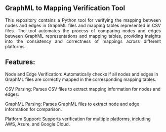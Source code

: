 ## GraphML to Mapping Verification Tool

<p align='justify'>This repository contains a Python tool for verifying the mapping between nodes and edges in GraphML files and mapping tables represented in CSV files. The tool automates the process of comparing nodes and edges between GraphML representations and mapping tables, providing insights into the consistency and correctness of mappings across different platforms.</p>

## Features:

Node and Edge Verification: Automatically checks if all nodes and edges in GraphML files are correctly mapped in the corresponding mapping tables.

CSV Parsing: Parses CSV files to extract mapping information for nodes and edges.

GraphML Parsing: Parses GraphML files to extract node and edge information for comparison.

Platform Support: Supports verification for multiple platforms, including AWS, Azure, and Google Cloud.
